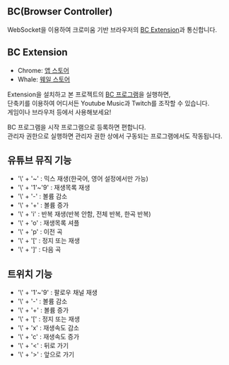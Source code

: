 **BC(Browser Controller)**
---
WebSocket을 이용하여 크로미움 기반 브라우저의 [BC Extension](https://github.com/beuoon/BC_Extension)과 통신합니다.  

**BC Extension**
---
- Chrome: [앱 스토어](https://chrome.google.com/webstore/detail/youtube-music-controller/mjmmnjpdohmbdbkjbjgiomknfmfccknh)
- Whale: [웨일 스토어](https://store.whale.naver.com/detail/lgjjfmjdfimclookhheidkbgbianandm)

Extension을 설치하고 본 프로젝트의 [BC 프로그램](https://github.com/beuoon/BC/releases)을 실행하면,  
단축키를 이용하여 어디서든 Youtube Music과 Twitch를 조작할 수 있습니다.  
게임이나 브라우저 등에서 사용해보세요!  

BC 프로그램을 시작 프로그램으로 등록하면 편합니다.  
관리자 권한으로 실행하면 관리자 권한 상에서 구동되는 프로그램에서도 작동됩니다.

**유튜브 뮤직 기능**
---
- '\\' + '~'     : 믹스 재생(한국어, 영어 설정에서만 가능)
- '\\' + '1'~'9' : 재생목록 재생
- '\\' + '-'     : 볼륨 감소
- '\\' + '+'     : 볼륨 증가
- '\\' + 'i'     : 반복 재생(반복 안함, 전체 반복, 한곡 반복)
- '\\' + 'o'     : 재생목록 셔플
- '\\' + 'p'     : 이전 곡
- '\\' + '['     : 정지 또는 재생
- '\\' + ']'     : 다음 곡

**트위치 기능**
---
- '\\' + '1'~'9' : 팔로우 채널 재생
- '\\' + '-'     : 볼륨 감소
- '\\' + '+'     : 볼륨 증가
- '\\' + '['     : 정지 또는 재생
- '\\' + 'x'     : 재생속도 감소
- '\\' + 'c'     : 재생속도 증가
- '\\' + '<'     : 뒤로 가기
- '\\' + '>'     : 앞으로 가기